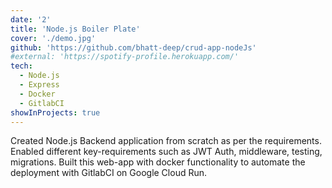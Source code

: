 ```yaml
---
date: '2'
title: 'Node.js Boiler Plate'
cover: './demo.jpg'
github: 'https://github.com/bhatt-deep/crud-app-nodeJs'
#external: 'https://spotify-profile.herokuapp.com/'
tech:
  - Node.js
  - Express
  - Docker
  - GitlabCI
showInProjects: true
---
```


Created Node.js Backend application from scratch as per the requirements. Enabled different key-requirements such as JWT Auth, middleware, testing, migrations. Built this web-app with docker functionality to automate the deployment with GitlabCI on Google Cloud Run.
